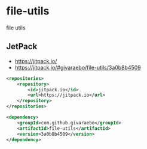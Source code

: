# file-utils
file utils 

## JetPack
- https://jitpack.io/
- https://jitpack.io/#givaraebo/file-utils/3a0b8b4509
```xml
<repositories>
    <repository>
        <id>jitpack.io</id>
        <url>https://jitpack.io</url>
    </repository>
</repositories>
```

```xml
<dependency>
    <groupId>com.github.givaraebo</groupId>
    <artifactId>file-utils</artifactId>
    <version>3a0b8b4509</version>
</dependency>
```
